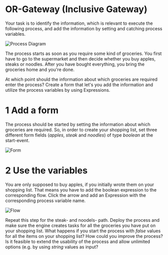 # OR-Gateway (Inclusive Gateway)

Your task is to identify the information, which is relevant to execute the following process, and add the information by setting and catching process variables.

![Process Diagram](/img/Process_Groceries.png)

The process starts as soon as you require some kind of groceries. You first have to go to the supermarket and then decide whether you buy apples, steaks or noodles. After you have bought everything, you bring the groceries home and you're done.

At which point should the information about which groceries are required enter the process?
Create a form that let's you add the information and utilize the process variables by using Expressions.

# 1 Add a form

The process should be started by setting the information about which groceries are required. So, in order to create your shopping list, set three different form fields (*apples*, *steak* and *noodles*) of type *boolean* at the start-event.

![Form](/img/Form_StartEvent.png)

# 2 Use the variables

You are only supposed to buy apples, if you initially wrote them on your shopping list. That means you have to add the boolean expression to the corresponding flow. Click the arrow and add an Expression with the corresponding process variable name.

![Flow](/img/Flow_Apples.png)

Repeat this step for the steak- and noodels- path.
Deploy the process and make sure the engine creates tasks for all the groceries you have put on your shopping list. What happens if you start the process with *false* values for all the items on your shopping list? How could you improve the process? Is it feasible to extend the usability of the process and allow unlimited options (e.g. by using *string* values as input?